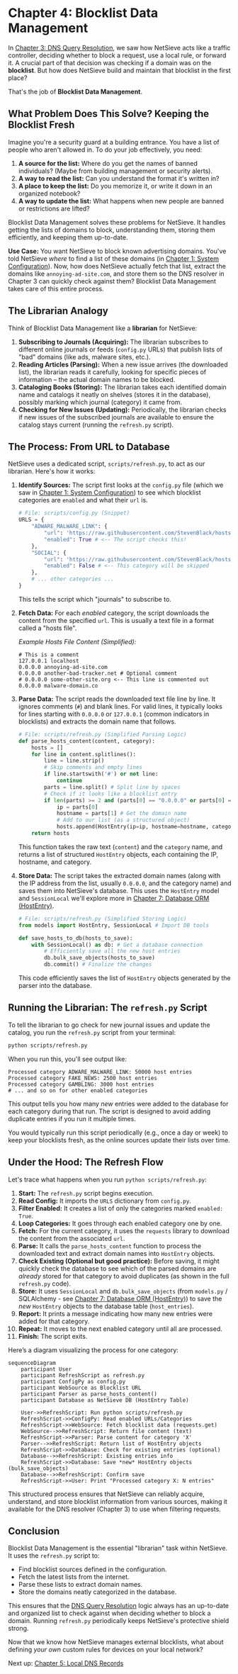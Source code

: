 # Chapter 4: Blocklist Data Management

In [Chapter 3: DNS Query Resolution](03_dns_query_resolution.md), we saw how NetSieve acts like a traffic controller, deciding whether to block a request, use a local rule, or forward it. A crucial part of that decision was checking if a domain was on the **blocklist**. But how does NetSieve build and maintain that blocklist in the first place?

That's the job of **Blocklist Data Management**.

## What Problem Does This Solve? Keeping the Blocklist Fresh

Imagine you're a security guard at a building entrance. You have a list of people who aren't allowed in. To do your job effectively, you need:

1.  **A source for the list:** Where do you get the names of banned individuals? (Maybe from building management or security alerts).
2.  **A way to read the list:** Can you understand the format it's written in?
3.  **A place to keep the list:** Do you memorize it, or write it down in an organized notebook?
4.  **A way to update the list:** What happens when new people are banned or restrictions are lifted?

Blocklist Data Management solves these problems for NetSieve. It handles getting the lists of domains to block, understanding them, storing them efficiently, and keeping them up-to-date.

**Use Case:** You want NetSieve to block known advertising domains. You've told NetSieve *where* to find a list of these domains (in [Chapter 1: System Configuration](01_system_configuration.md)). Now, how does NetSieve actually fetch that list, extract the domains like `annoying-ad-site.com`, and store them so the DNS resolver in Chapter 3 can quickly check against them? Blocklist Data Management takes care of this entire process.

## The Librarian Analogy

Think of Blocklist Data Management like a **librarian** for NetSieve:

1.  **Subscribing to Journals (Acquiring):** The librarian subscribes to different online journals or feeds (`config.py` URLs) that publish lists of "bad" domains (like ads, malware sites, etc.).
2.  **Reading Articles (Parsing):** When a new issue arrives (the downloaded list), the librarian reads it carefully, looking for specific pieces of information – the actual domain names to be blocked.
3.  **Cataloging Books (Storing):** The librarian takes each identified domain name and catalogs it neatly on shelves (stores it in the database), possibly marking which journal (category) it came from.
4.  **Checking for New Issues (Updating):** Periodically, the librarian checks if new issues of the subscribed journals are available to ensure the catalog stays current (running the `refresh.py` script).

## The Process: From URL to Database

NetSieve uses a dedicated script, `scripts/refresh.py`, to act as our librarian. Here's how it works:

1.  **Identify Sources:** The script first looks at the `config.py` file (which we saw in [Chapter 1: System Configuration](01_system_configuration.md)) to see which blocklist categories are `enabled` and what their `url` is.

    ```python
    # File: scripts/config.py (Snippet)
    URLS = {
        "ADWARE_MALWARE_LINK": {
            "url": 'https://raw.githubusercontent.com/StevenBlack/hosts/master/hosts',
            "enabled": True # <-- The script checks this!
        },
        "SOCIAL": {
            "url": 'https://raw.githubusercontent.com/StevenBlack/hosts/master/alternates/social-only/hosts',
            "enabled": False # <-- This category will be skipped
        },
        # ... other categories ...
    }
    ```
    This tells the script which "journals" to subscribe to.

2.  **Fetch Data:** For each *enabled* category, the script downloads the content from the specified `url`. This is usually a text file in a format called a "hosts file".

    *Example Hosts File Content (Simplified):*
    ```
    # This is a comment
    127.0.0.1 localhost
    0.0.0.0 annoying-ad-site.com
    0.0.0.0 another-bad-tracker.net # Optional comment
    # 0.0.0.0 some-other-site.org <-- This line is commented out
    0.0.0.0 malware-domain.co
    ```

3.  **Parse Data:** The script reads the downloaded text file line by line. It ignores comments (`#`) and blank lines. For valid lines, it typically looks for lines starting with `0.0.0.0` or `127.0.0.1` (common indicators in blocklists) and extracts the domain name that follows.

    ```python
    # File: scripts/refresh.py (Simplified Parsing Logic)
    def parse_hosts_content(content, category):
        hosts = []
        for line in content.splitlines():
            line = line.strip()
            # Skip comments and empty lines
            if line.startswith('#') or not line:
                continue
            parts = line.split() # Split line by spaces
            # Check if it looks like a blocklist entry
            if len(parts) >= 2 and (parts[0] == "0.0.0.0" or parts[0] == "127.0.0.1"):
                ip = parts[0]
                hostname = parts[1] # Get the domain name
                # Add to our list (as a structured object)
                hosts.append(HostEntry(ip=ip, hostname=hostname, category=category))
        return hosts
    ```
    This function takes the raw text (`content`) and the `category` name, and returns a list of structured `HostEntry` objects, each containing the IP, hostname, and category.

4.  **Store Data:** The script takes the extracted domain names (along with the IP address from the list, usually `0.0.0.0`, and the category name) and saves them into NetSieve's database. This uses the `HostEntry` model and `SessionLocal` we'll explore more in [Chapter 7: Database ORM (HostEntry)](07_database_orm__hostentry_.md).

    ```python
    # File: scripts/refresh.py (Simplified Storing Logic)
    from models import HostEntry, SessionLocal # Import DB tools

    def save_hosts_to_db(hosts_to_save):
        with SessionLocal() as db: # Get a database connection
            # Efficiently save all the new host entries
            db.bulk_save_objects(hosts_to_save)
            db.commit() # Finalize the changes
    ```
    This code efficiently saves the list of `HostEntry` objects generated by the parser into the database.

## Running the Librarian: The `refresh.py` Script

To tell the librarian to go check for new journal issues and update the catalog, you run the `refresh.py` script from your terminal:

```bash
python scripts/refresh.py
```

When you run this, you'll see output like:

```
Processed category ADWARE_MALWARE_LINK: 50000 host entries
Processed category FAKE_NEWS: 2500 host entries
Processed category GAMBLING: 3000 host entries
# ... and so on for other enabled categories
```

This output tells you how many *new* entries were added to the database for each category during that run. The script is designed to avoid adding duplicate entries if you run it multiple times.

You would typically run this script periodically (e.g., once a day or week) to keep your blocklists fresh, as the online sources update their lists over time.

## Under the Hood: The Refresh Flow

Let's trace what happens when you run `python scripts/refresh.py`:

1.  **Start:** The `refresh.py` script begins execution.
2.  **Read Config:** It imports the `URLS` dictionary from `config.py`.
3.  **Filter Enabled:** It creates a list of only the categories marked `enabled: True`.
4.  **Loop Categories:** It goes through each enabled category one by one.
5.  **Fetch:** For the current category, it uses the `requests` library to download the content from the associated `url`.
6.  **Parse:** It calls the `parse_hosts_content` function to process the downloaded text and extract domain names into `HostEntry` objects.
7.  **Check Existing (Optional but good practice):** Before saving, it might quickly check the database to see which of the parsed domains are *already* stored for that category to avoid duplicates (as shown in the full `refresh.py` code).
8.  **Store:** It uses `SessionLocal` and `db.bulk_save_objects` (from `models.py` / SQLAlchemy - see [Chapter 7: Database ORM (HostEntry)](07_database_orm__hostentry_.md)) to save the *new* `HostEntry` objects to the database table (`host_entries`).
9.  **Report:** It prints a message indicating how many new entries were added for that category.
10. **Repeat:** It moves to the next enabled category until all are processed.
11. **Finish:** The script exits.

Here’s a diagram visualizing the process for one category:

```mermaid
sequenceDiagram
    participant User
    participant RefreshScript as refresh.py
    participant ConfigPy as config.py
    participant WebSource as Blocklist URL
    participant Parser as parse_hosts_content()
    participant Database as NetSieve DB (HostEntry Table)

    User->>RefreshScript: Run python scripts/refresh.py
    RefreshScript->>ConfigPy: Read enabled URLs/Categories
    RefreshScript->>WebSource: Fetch blocklist data (requests.get)
    WebSource-->>RefreshScript: Return file content (text)
    RefreshScript->>Parser: Parse content for category 'X'
    Parser-->>RefreshScript: Return list of HostEntry objects
    RefreshScript->>Database: Check for existing entries (optional)
    Database-->>RefreshScript: Existing entries info
    RefreshScript->>Database: Save *new* HostEntry objects (bulk_save_objects)
    Database-->>RefreshScript: Confirm save
    RefreshScript->>User: Print "Processed category X: N entries"
```

This structured process ensures that NetSieve can reliably acquire, understand, and store blocklist information from various sources, making it available for the DNS resolver (Chapter 3) to use when filtering requests.

## Conclusion

Blocklist Data Management is the essential "librarian" task within NetSieve. It uses the `refresh.py` script to:

*   Find blocklist sources defined in the configuration.
*   Fetch the latest lists from the internet.
*   Parse these lists to extract domain names.
*   Store the domains neatly categorized in the database.

This ensures that the [DNS Query Resolution](03_dns_query_resolution.md) logic always has an up-to-date and organized list to check against when deciding whether to block a domain. Running `refresh.py` periodically keeps NetSieve's protective shield strong.

Now that we know how NetSieve manages external blocklists, what about defining *your own* custom rules for devices on your local network?

Next up: [Chapter 5: Local DNS Records](05_local_dns_records.md)
